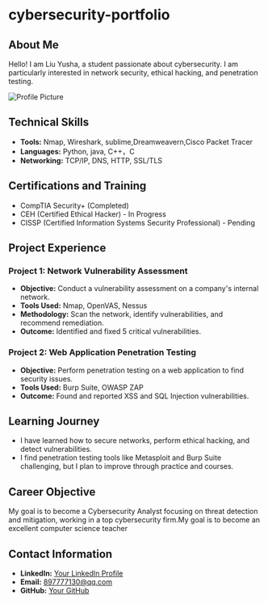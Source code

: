 # cybersecurity-portfolio
## About Me
Hello! I am Liu Yusha, a student passionate about cybersecurity. I am particularly interested in network security, ethical hacking, and penetration testing.

![Profile Picture](link-to-your-photo.jpg)
## Technical Skills
- **Tools:** Nmap, Wireshark, sublime,Dreamweavern,Cisco Packet Tracer
- **Languages:** Python, java, C++，C
- **Networking:** TCP/IP, DNS, HTTP, SSL/TLS
## Certifications and Training
- CompTIA Security+ (Completed)
- CEH (Certified Ethical Hacker) - In Progress
- CISSP (Certified Information Systems Security Professional) - Pending
## Project Experience
### Project 1: Network Vulnerability Assessment
- **Objective:** Conduct a vulnerability assessment on a company's internal network.
- **Tools Used:** Nmap, OpenVAS, Nessus
- **Methodology:** Scan the network, identify vulnerabilities, and recommend remediation.
- **Outcome:** Identified and fixed 5 critical vulnerabilities.

### Project 2: Web Application Penetration Testing
- **Objective:** Perform penetration testing on a web application to find security issues.
- **Tools Used:** Burp Suite, OWASP ZAP
- **Outcome:** Found and reported XSS and SQL Injection vulnerabilities.
## Learning Journey
- I have learned how to secure networks, perform ethical hacking, and detect vulnerabilities.
- I find penetration testing tools like Metasploit and Burp Suite challenging, but I plan to improve through practice and courses.
## Career Objective
My goal is to become a Cybersecurity Analyst focusing on threat detection and mitigation, working in a top cybersecurity firm.My goal is to become an excellent computer science teacher
## Contact Information
- **LinkedIn:** [Your LinkedIn Profile](https://www.linkedin.com/in/yourprofile)
- **Email:** 897777130@qq.com
- **GitHub:** [Your GitHub](https://github.com/yourusername)
